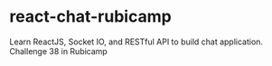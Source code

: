 # react-chat-rubicamp
Learn ReactJS, Socket IO, and RESTful API to build chat application. Challenge 38 in Rubicamp
